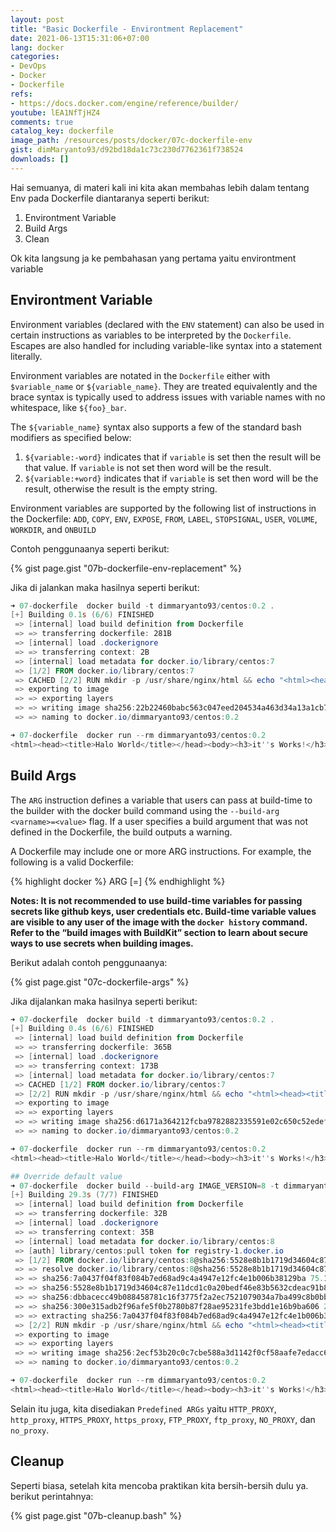 ```yaml
---
layout: post
title: "Basic Dockerfile - Environtment Replacement"
date: 2021-06-13T15:31:06+07:00
lang: docker
categories:
- DevOps
- Docker
- Dockerfile
refs: 
- https://docs.docker.com/engine/reference/builder/
youtube: lEA1NfTjHZ4
comments: true
catalog_key: dockerfile
image_path: /resources/posts/docker/07c-dockerfile-env
gist: dimMaryanto93/d92bd18da1c73c230d7762361f738524
downloads: []
---
```


Hai semuanya, di materi kali ini kita akan membahas lebih dalam tentang Env pada Dockerfile diantaranya seperti berikut:

1. Environtment Variable
2. Build Args
3. Clean

Ok kita langsung ja ke pembahasan yang pertama yaitu environtment variable

## Environtment Variable

Environment variables (declared with the `ENV` statement) can also be used in certain instructions as variables to be interpreted by the `Dockerfile`. Escapes are also handled for including variable-like syntax into a statement literally.

Environment variables are notated in the `Dockerfile` either with `$variable_name` or `${variable_name}`. They are treated equivalently and the brace syntax is typically used to address issues with variable names with no whitespace, like `${foo}_bar`.

The `${variable_name}` syntax also supports a few of the standard bash modifiers as specified below:
1. `${variable:-word}` indicates that if `variable` is set then the result will be that value. If `variable` is not set then word will be the result.
2. `${variable:+word}` indicates that if `variable` is set then word will be the result, otherwise the result is the empty string.

Environment variables are supported by the following list of instructions in the Dockerfile: `ADD`, `COPY`, `ENV`, `EXPOSE`,  `FROM`, `LABEL`, `STOPSIGNAL`, `USER`, `VOLUME`, `WORKDIR`, and `ONBUILD` 

Contoh penggunaanya seperti berikut:

{% gist page.gist "07b-dockerfile-env-replacement" %}

Jika di jalankan maka hasilnya seperti berikut:

```powershell
➜ 07-dockerfile  docker build -t dimmaryanto93/centos:0.2 .
[+] Building 0.1s (6/6) FINISHED
 => [internal] load build definition from Dockerfile                                                                   0.0s 
 => => transferring dockerfile: 281B                                                                                   0.0s 
 => [internal] load .dockerignore                                                                                      0.0s 
 => => transferring context: 2B                                                                                        0.0s 
 => [internal] load metadata for docker.io/library/centos:7                                                            0.0s 
 => [1/2] FROM docker.io/library/centos:7                                                                              0.0s 
 => CACHED [2/2] RUN mkdir -p /usr/share/nginx/html && echo "<html><head><title>Halo World</title></head><body><h3>it"  0.0s 
 => exporting to image                                                                                                 0.0s 
 => => exporting layers                                                                                                0.0s 
 => => writing image sha256:22b22460babc563c047eed204534a463d34a13a1cb75dda635d49bcddcb9351e                           0.0s 
 => => naming to docker.io/dimmaryanto93/centos:0.2

➜ 07-dockerfile  docker run --rm dimmaryanto93/centos:0.2  
<html><head><title>Halo World</title></head><body><h3>it''s Works!</h3></body></html>
```

## Build Args

The `ARG` instruction defines a variable that users can pass at build-time to the builder with the docker build command using the `--build-arg` `<varname>=<value>` flag. If a user specifies a build argument that was not defined in the Dockerfile, the build outputs a warning.

A Dockerfile may include one or more ARG instructions. For example, the following is a valid Dockerfile:

{% highlight docker %}
ARG <name>[=<default value>]
{% endhighlight %}

**Notes: It is not recommended to use build-time variables for passing secrets like github keys, user credentials etc. Build-time variable values are visible to any user of the image with the `docker history` command. Refer to the “build images with BuildKit” section to learn about secure ways to use secrets when building images.**

Berikut adalah contoh penggunaanya:

{% gist page.gist "07c-dockerfile-args" %}

Jika dijalankan maka hasilnya seperti berikut:

```powershell
➜ 07-dockerfile  docker build -t dimmaryanto93/centos:0.2 .
[+] Building 0.4s (6/6) FINISHED
 => [internal] load build definition from Dockerfile                                   0.0s
 => => transferring dockerfile: 365B                                                   0.0s
 => [internal] load .dockerignore                                                      0.0s
 => => transferring context: 173B                                                      0.0s
 => [internal] load metadata for docker.io/library/centos:7                            0.0s
 => CACHED [1/2] FROM docker.io/library/centos:7                                       0.0s
 => [2/2] RUN mkdir -p /usr/share/nginx/html && echo "<html><head><title>Halo World</"  0.2s
 => exporting to image                                                                 0.0s
 => => exporting layers                                                                0.0s
 => => writing image sha256:d6171a364212fcba9782882335591e02c650c52edef49c511878ed0a7  0.0s
 => => naming to docker.io/dimmaryanto93/centos:0.2

➜ 07-dockerfile  docker run --rm dimmaryanto93/centos:0.2
<html><head><title>Halo World</title></head><body><h3>it''s Works!</h3></body></html>

## Override default value
➜ 07-dockerfile  docker build --build-arg IMAGE_VERSION=8 -t dimmaryanto93/centos:0.2 .
[+] Building 29.3s (7/7) FINISHED
 => [internal] load build definition from Dockerfile                                   0.0s
 => => transferring dockerfile: 32B                                                    0.0s
 => [internal] load .dockerignore                                                      0.0s
 => => transferring context: 35B                                                       0.0s
 => [internal] load metadata for docker.io/library/centos:8                            4.1s
 => [auth] library/centos:pull token for registry-1.docker.io                          0.0s
 => [1/2] FROM docker.io/library/centos:8@sha256:5528e8b1b1719d34604c87e11dcd1c0a20b  24.5s
 => => resolve docker.io/library/centos:8@sha256:5528e8b1b1719d34604c87e11dcd1c0a20be  0.0s
 => => sha256:7a0437f04f83f084b7ed68ad9c4a4947e12fc4e1b006b38129ba 75.18MB / 75.18MB  21.8s
 => => sha256:5528e8b1b1719d34604c87e11dcd1c0a20bedf46e83b5632cdeac91b8c0 762B / 762B  0.0s
 => => sha256:dbbacecc49b088458781c16f3775f2a2ec7521079034a7ba499c8b0bb7f 529B / 529B  0.0s
 => => sha256:300e315adb2f96afe5f0b2780b87f28ae95231fe3bdd1e16b9ba606 2.14kB / 2.14kB  0.0s
 => => extracting sha256:7a0437f04f83f084b7ed68ad9c4a4947e12fc4e1b006b38129bac89114ec  2.5s
 => [2/2] RUN mkdir -p /usr/share/nginx/html && echo "<html><head><title>Halo World</"  0.6s
 => exporting to image                                                                 0.0s
 => => exporting layers                                                                0.0s
 => => writing image sha256:2ecf53b20c0c7cbe588a3d1142f0cf58aafe7edacc66fe74d906d9b71  0.0s
 => => naming to docker.io/dimmaryanto93/centos:0.2

➜ 07-dockerfile  docker run --rm dimmaryanto93/centos:0.2
<html><head><title>Halo World</title></head><body><h3>it''s Works!</h3></body></html>
```

Selain itu juga, kita disediakan `Predefined ARGs` yaitu `HTTP_PROXY`, `http_proxy`, `HTTPS_PROXY`, `https_proxy`, `FTP_PROXY`, `ftp_proxy`, `NO_PROXY`, dan `no_proxy`.

## Cleanup

Seperti biasa, setelah kita mencoba praktikan kita bersih-bersih dulu ya. berikut perintahnya:

{% gist page.gist "07b-cleanup.bash" %}